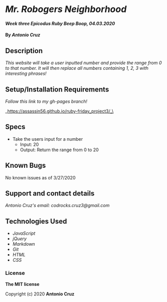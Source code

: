 # _Mr. Robogers Neighborhood_

#### _Week three Epicodus Ruby Beep Boop, 04.03.2020_

#### By _**Antonio Cruz**_

## Description

_This website will take a user inputted number and provide the range from 0 to that number. It will then replace all numbers containing 1, 2, 3 with interesting phrases!_

## Setup/Installation Requirements

_Follow this link to my gh-pages branch!_

_https://assassin56.github.io/ruby-friday_project3/_\

## Specs

* Take the users input for a number
  * Input: 20
  * Output: Return the range from 0 to 20

## Known Bugs

No known issues as of 3/27/2020

## Support and contact details

_Antonio Cruz's email:_
_codrocks.cruz3@gmail.com_

## Technologies Used

* _JavaScript_
* _jQuery_
* _Markdown_
* _Git_
* _HTML_
* _CSS_ 

### License

**The MIT license**

Copyright (c) 2020 **Antonio Cruz**
